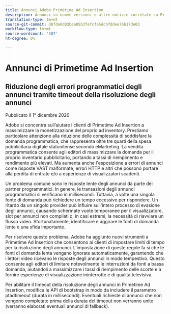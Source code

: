 ```yaml
---
title: Annunci Adobe Primetime Ad Insertion
description: Annunci su nuove versioni e altre notizie correlate su Primetime Ad Insertion
translation-type: tm+mt
source-git-commit: d8fde0d03bea85b3fefcfa5dcbfddee76b17de03
workflow-type: tm+mt
source-wordcount: '307'
ht-degree: 0%

---
```



# Annunci di Primetime Ad Insertion

## Riduzione degli errori programmatici degli annunci tramite timeout della risoluzione degli annunci

Pubblicato il 1° dicembre 2020

Adobe si concentra sull’aiutare i clienti di Primetime Ad Insertion a massimizzare la monetizzazione del proprio ad inventory. Prestiamo particolare attenzione alla riduzione delle complessità di soddisfare la domanda programmatica, che rappresenta oltre tre quarti della spesa pubblicitaria digitale statunitense secondo eMarketing. La vendita programmatica consente agli editori di massimizzare la domanda per il proprio inventario pubblicitario, portando a tassi di riempimento e rendimento più elevati. Ma aumenta anche l&#39;esposizione a errori di annunci come risposte VAST malformate, errori HTTP e altri che possono portare alla perdita di entrate e/o a esperienze di visualizzatori scadenti.

Un problema comune sono le risposte lente degli annunci da parte dei partner programmatici. In genere, le transazioni degli annunci programmatici si verificano in millisecondi. Tuttavia, a volte una singola fonte di domanda può richiedere un tempo eccessivo per rispondere. Un ritardo da un singolo provider può influire sull&#39;intero processo di evasione degli annunci, causando schermate vuote temporanee per il visualizzatore, slot per annunci non compilati o, in casi estremi, la necessità di riavviare un flusso video. Sfortunatamente, identificare e aggirare le fonti di domanda lente è una sfida importante.

Per risolvere questo problema, Adobe ha aggiunto nuovi strumenti a Primetime Ad Insertion che consentono ai clienti di impostare limiti di tempo per la risoluzione degli annunci. L&#39;impostazione di queste regole fa sì che le fonti di domanda lenta vengano ignorate automaticamente, garantendo che i lettori video ricevano le risposte degli annunci in modo tempestivo. Questo consente agli editori di limitare notevolmente le interruzioni da fonti a bassa domanda, aiutandoli a massimizzare i tassi di riempimento delle scorte e a fornire esperienze di visualizzazione ininterrotte e di qualità televisiva.

Per abilitare il timeout della risoluzione degli annunci in Primetime Ad Insertion, modifica le API di bootstrap in modo da includere il parametro ptadtimeout (durata in millisecondi).  Eventuali richieste di annunci che non vengono completate prima della durata del timeout non verranno unite (verranno elaborati eventuali annunci di fallback).